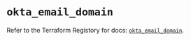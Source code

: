 # `okta_email_domain`

Refer to the Terraform Registory for docs: [`okta_email_domain`](https://registry.terraform.io/providers/okta/okta/4.1.0/docs/resources/email_domain).
